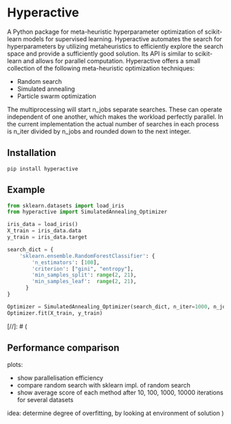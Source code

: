 # Hyperactive
A Python package for meta-heuristic hyperparameter optimization of scikit-learn models for supervised learning. Hyperactive automates the search for hyperparameters by utilizing metaheuristics to efficiently explore the search space and provide a sufficiently good solution. Its API is similar to scikit-learn and allows for parallel computation. Hyperactive offers a small collection of the following meta-heuristic optimization techniques:
  - Random search
  - Simulated annealing
  - Particle swarm optimization

The multiprocessing will start n_jobs separate searches. These can operate independent of one another, which makes the workload perfectly parallel. In the current implementation the actual number of searches in each process is n_iter divided by n_jobs and rounded down to the next integer.


## Installation
```console
pip install hyperactive
```


## Example
```python
from sklearn.datasets import load_iris
from hyperactive import SimulatedAnnealing_Optimizer

iris_data = load_iris()
X_train = iris_data.data
y_train = iris_data.target

search_dict = {
    'sklearn.ensemble.RandomForestClassifier': {
        'n_estimators': [100],
        'criterion': ["gini", "entropy"],
        'min_samples_split': range(2, 21),
        'min_samples_leaf':  range(2, 21),
      }
}

Optimizer = SimulatedAnnealing_Optimizer(search_dict, n_iter=1000, n_jobs=2)
Optimizer.fit(X_train, y_train)
```




[//]: # (
## Performance comparison

plots:
  - show parallelisation efficiency
  - compare random search with sklearn impl. of random search
  - show average score of each method after 10, 100, 1000, 10000 iterations for several datasets


idea: determine degree of overfitting, by looking at environment of solution
)
